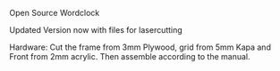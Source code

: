 
Open Source Wordclock 

Updated Version now with files for lasercutting

Hardware: Cut the frame from 3mm Plywood, grid from 5mm Kapa and Front from 2mm acrylic.
Then assemble according to the manual.


